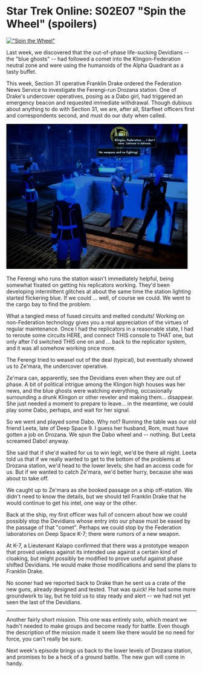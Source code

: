 # Star Trek Online: S02E07 "Spin the Wheel" (spoilers)

[![](../uploads/2010/10/GameClient-2010-10-23-13-45-12-59-480x305.jpg "\"Spin the Wheel\"")](../uploads/2010/10/GameClient-2010-10-23-13-45-12-59.jpg)

Last week, we discovered that the out-of-phase life-sucking Devidians -- the "blue ghosts" -- had followed a comet into the Klingon-Federation neutral zone and were using the humanoids of the Alpha Quadrant as a tasty buffet.

This week, Section 31 operative Franklin Drake ordered the Federation News Service to investigate the Ferengi-run Drozana station. One of Drake's undercover operatives, posing as a Dabo girl, had triggered an emergency beacon and requested immediate withdrawal. Though dubious about anything to do with Section 31, we are, after all, Starfleet officers first and correspondents second, and must do our duty when called.

[![](../uploads/2010/10/GameClient-2010-10-23-13-51-29-05-480x384.jpg "Nice mood lighting.")](../uploads/2010/10/GameClient-2010-10-23-13-51-29-05.jpg)

The Ferengi who runs the station wasn't immediately helpful, being somewhat fixated on getting his replicators working. They'd been developing intermittent glitches at about the same time the station lighting started flickering blue. If we could ... well, of course we could. We went to the cargo bay to find the problem.

What a tangled mess of fused circuits and melted conduits! Working on non-Federation technology gives you a real appreciation of the virtues of regular maintenance. Once I had the replicators in a reasonable state, I had to reroute some circuits HERE, and connect THIS console to THAT one, but only after I'd switched THIS one on and ... back to the replicator system, and it was all somehow working once more.

The Ferengi tried to weasel out of the deal (typical), but eventually showed us to Ze'mara, the undercover operative.

Ze'mara can, apparently, see the Devidians even when they are out of phase. A bit of political intrigue among the Klingon high houses was her news, and the blue ghosts were watching everything, occasionally surrounding a drunk Klingon or other reveler and making them... disappear. She just needed a moment to prepare to leave... in the meantime, we could play some Dabo, perhaps, and wait for her signal.

So we went and played some Dabo. Why not? Running the table was our old friend Leeta, late of Deep Space 9. I guess her husband, Rom, must have gotten a job on Drozana. We spun the Dabo wheel and -- nothing. But Leeta screamed Dabo! anyway.

She said that if she'd waited for us to win legit, we'd be there all night. Leeta told us that if we really wanted to get to the bottom of the problems at Drozana station, we'd head to the lower levels; she had an access code for us. But if we wanted to catch Ze'mara, we'd better hurry, because she was about to take off.

We caught up to Ze'mara as she booked passage on a ship off-station. We didn't need to know the details, but we should tell Franklin Drake that he would continue to get his intel, one way or the other.

Back at the ship, my first officer was full of concern about how we could possibly stop the Devidians whose entry into our phase must be eased by the passage of that "comet". Perhaps we could stop by the Federation laboratories on Deep Space K-7; there were rumors of a new weapon.

At K-7, a Lieutenant Kalapo confirmed that there was a prototype weapon that proved useless against its intended use against a certain kind of cloaking, but might possibly be modified to prove useful against phase shifted Devidians. He would make those modifications and send the plans to Franklin Drake.

No sooner had we reported back to Drake than he sent us a crate of the new guns, already designed and tested. That was quick! He had some more groundwork to lay, but he told us to stay ready and alert -- we had not yet seen the last of the Devidians.

---

Another fairly short mission. This one was entirely solo, which meant we hadn't needed to make groups and become ready for battle. Even though the description of the mission made it seem like there would be no need for force, you can't really be sure.

Next week's episode brings us back to the lower levels of Drozana station, and promises to be a heck of a ground battle. The new gun will come in handy.

